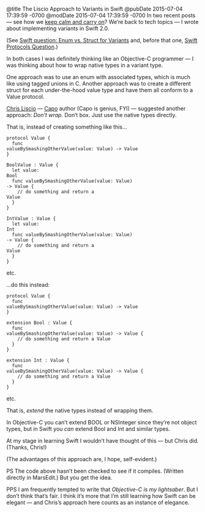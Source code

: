 @title The Liscio Approach to Variants in Swift
@pubDate 2015-07-04 17:39:59 -0700
@modDate 2015-07-04 17:39:59 -0700
In two recent posts — see how we [keep calm and carry on](https://twitter.com/jaredsinclair/status/616658219524587520)? We’re back to tech topics — I wrote about implementing variants in Swift 2.0.

(See [Swift question: Enum vs. Struct for Variants](http://inessential.com/2015/06/23/swift_question_enum_vs_struct_for_vari) and, before that one, [Swift Protocols Question](http://inessential.com/2015/06/21/swift_protocols_question).)

In both cases I was definitely thinking like an Objective-C programmer — I was thinking about how to wrap native types in a variant type.

One approach was to use an enum with associated types, which is much like using tagged unions in C. Another approach was to create a different struct for each under-the-hood value type and have them all conform to a Value protocol.

[Chris Liscio](https://twitter.com/liscio?lang=en) — [Capo](http://supermegaultragroovy.com/products/capo/) author (Capo is genius, FYI) — suggested another approach: *Don’t wrap.* Don’t box. Just use the native types directly.

That is, instead of creating something like this…

<code>protocol Value {</code><br />
<code>&nbsp;&nbsp;func valueBySmashingOtherValue&#8203;(value: Value) -> Value</code><br />
<code>}</code>

<code>BoolValue : Value {</code><br />
<code>&nbsp;&nbsp;let value: Bool</code><br />
<code>&nbsp;&nbsp;func valueBySmashingOtherValue&#8203;(value: Value) -> Value {</code><br />
<code>&nbsp;&nbsp;&nbsp;&nbsp;// do something and return a Value</code><br />
<code>&nbsp;&nbsp;}</code><br />
<code>}</code>

<code>IntValue : Value {</code><br />
<code>&nbsp;&nbsp;let value: Int</code><br />
<code>&nbsp;&nbsp;func valueBySmashingOtherValue&#8203;(value: Value) -> Value {</code><br />
<code>&nbsp;&nbsp;&nbsp;&nbsp;// do something and return a Value</code><br />
<code>&nbsp;&nbsp;}</code><br />
<code>}</code>

etc.

…do this instead:

<code>protocol Value {</code><br />
<code>&nbsp;&nbsp;func valueBySmashingOtherValue&#8203;(value: Value) -> Value</code><br />
<code>}</code>

<code>extension Bool : Value {</code><br />
<code>&nbsp;&nbsp;func valueBySmashingOtherValue&#8203;(value: Value) -> Value {</code><br />
<code>&nbsp;&nbsp;&nbsp;&nbsp;// do something and return a Value</code><br />
<code>&nbsp;&nbsp;}</code><br />
<code>}</code>

<code>extension Int : Value {</code><br />
<code>&nbsp;&nbsp;func valueBySmashingOtherValue&#8203;(value: Value) -> Value {</code><br />
<code>&nbsp;&nbsp;&nbsp;&nbsp;// do something and return a Value</code><br />
<code>&nbsp;&nbsp;}</code><br />
<code>}</code>

etc.

That is, *extend* the native types instead of wrapping them.

In Objective-C you can’t extend BOOL or NSInteger since they’re not object types, but in Swift you *can* extend Bool and Int and similar types.

At my stage in learning Swift I wouldn’t have thought of this — but Chris did. (Thanks, Chris!)

(The advantages of this approach are, I hope, self-evident.)

PS The code above hasn’t been checked to see if it compiles. (Written directly in MarsEdit.) But you get the idea.

PPS I am frequently tempted to write that *Objective-C is my lightsaber*. But I don’t think that’s fair. I think it’s more that I’m still learning how Swift can be elegant — and Chris’s approach here counts as an instance of elegance.
